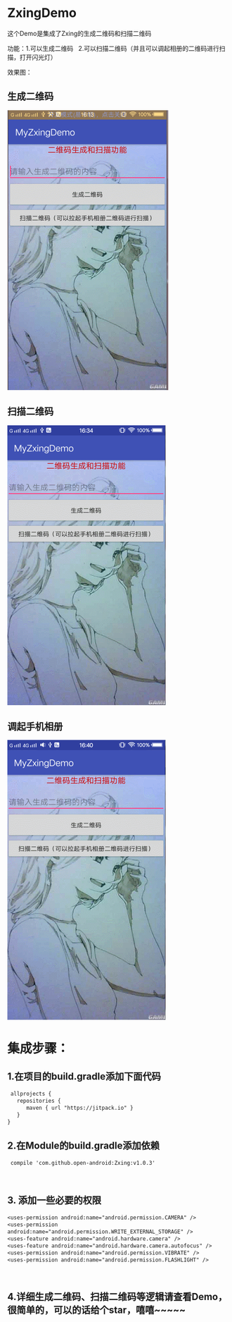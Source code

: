 # ZxingDemo
这个Demo是集成了Zxing的生成二维码和扫描二维码

功能：1.可以生成二维码   2.可以扫描二维码（并且可以调起相册的二维码进行扫描，打开闪光灯）

效果图：

## 生成二维码

![image text](https://github.com/zhq573524642/ZxingDemo/blob/master/image/%E7%94%9F%E6%88%90%E4%BA%8C%E7%BB%B4%E7%A0%81.gif)

## 扫描二维码

![image text](https://github.com/zhq573524642/ZxingDemo/blob/master/image/%E4%BA%8C%E7%BB%B4%E7%A0%81%E6%89%AB%E6%8F%8F.gif)

## 调起手机相册

![image text](https://github.com/zhq573524642/ZxingDemo/blob/master/image/%E8%B0%83%E8%B5%B7%E7%9B%B8%E5%86%8C.gif)

# 集成步骤：

## 1.在项目的build.gradle添加下面代码

     allprojects {
       repositories {
          maven { url "https://jitpack.io" }
       }
    }

## 2.在Module的build.gradle添加依赖

     compile 'com.github.open-android:Zxing:v1.0.3'
   
## 3. 添加一些必要的权限

    <uses-permission android:name="android.permission.CAMERA" />
    <uses-permission android:name="android.permission.WRITE_EXTERNAL_STORAGE" />
    <uses-feature android:name="android.hardware.camera" />
    <uses-feature android:name="android.hardware.camera.autofocus" />
    <uses-permission android:name="android.permission.VIBRATE" />
    <uses-permission android:name="android.permission.FLASHLIGHT" />
    
## 4.详细生成二维码、扫描二维码等逻辑请查看Demo，很简单的，可以的话给个star，嘻嘻~~~~~

